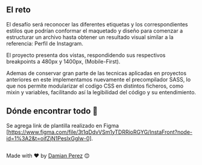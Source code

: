 ## El reto

El desafío será reconocer las diferentes etiquetas y los correspondientes estilos que podrían conformar el maquetado y diseño para comenzar a estructurar un archivo hasta obtener un resultado visual similar a la referencia: Perfil de Instagram. 

El proyecto presenta dos vistas, respondidendo sus respectivos breakpoints a 480px y 1400px, (Mobile-First).

Ademas de conservar gran parte de las tecnicas aplicadas en proyectos anteriores en este implementamos nuevamente el precompilador SASS, lo que nos permite modularizar el codigo CSS en distintos ficheros, como mixin y variables, facilitando así la legibilidad del código y su entendimiento. 


## Dónde encontrar todo 🚀

Se agrega link de plantilla realizado en Figma [https://www.figma.com/file/3t1qDdvVSm1yTDRRioRGYG/InstaFront?node-id=1%3A2&t=oifZjN1PeslxGgIw-0]. 


##
Made with ❤️ by [Damian Perez](https://github.com/D-Perez85) 😊